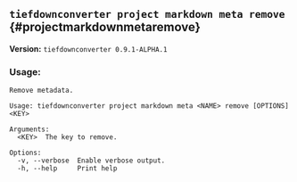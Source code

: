 ## `tiefdownconverter project markdown meta remove` {#projectmarkdownmetaremove}

**Version:** `tiefdownconverter 0.9.1-ALPHA.1`

### Usage:
```
Remove metadata.

Usage: tiefdownconverter project markdown meta <NAME> remove [OPTIONS] <KEY>

Arguments:
  <KEY>  The key to remove.

Options:
  -v, --verbose  Enable verbose output.
  -h, --help     Print help
```

